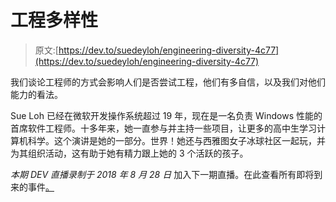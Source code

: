 # 工程多样性

> 原文:[https://dev.to/suedeyloh/engineering-diversity-4c77](https://dev.to/suedeyloh/engineering-diversity-4c77)

我们谈论工程师的方式会影响人们是否尝试工程，他们有多自信，以及我们对他们能力的看法。

Sue Loh 已经在微软开发操作系统超过 19 年，现在是一名负责 Windows 性能的首席软件工程师。十多年来，她一直参与并主持一些项目，让更多的高中生学习计算机科学。这个演讲是她的一部分。世界！她还与西雅图女子冰球社区一起玩，并为其组织活动，这有助于她有精力跟上她的 3 个活跃的孩子。

*本期 DEV 直播录制于 2018 年 8 月 28 日*
加入下一期直播。在此查看所有即将到来的事件[。](https://dev.to/events)
